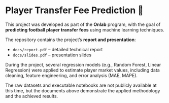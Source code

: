 # Player Transfer Fee Prediction 🎯

This project was developed as part of the **Onlab** program, with the goal of **predicting football player transfer fees** using machine learning techniques.

The repository contains the project’s **report and presentation**:
- `docs/report.pdf` – detailed technical report  
- `docs/slides.pdf` – presentation slides  

During the project, several regression models (e.g., Random Forest, Linear Regression) were applied to estimate player market values, including data cleaning, feature engineering, and error analysis (MAE, MAPE).

The raw datasets and executable notebooks are not publicly available at this time, but the documents above demonstrate the applied methodology and the achieved results.
